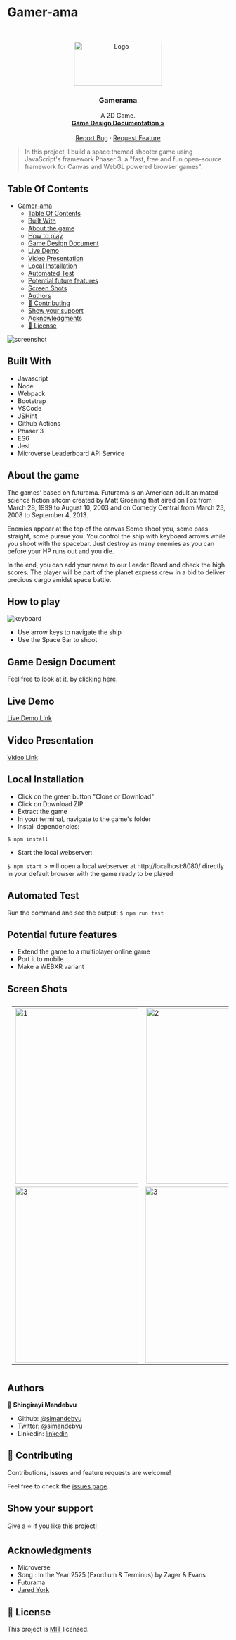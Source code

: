 # Gamer-ama

<br />
<p align="center">
  <a href="https://github.com/simandebvu/gamer-rama/">
    <img src="./public/gameLogo.jpg" alt="Logo" width="200" height="100">
  </a>

  <h3 align="center">Gamerama</h3>

  <p align="center">
    A 2D Game.
    <br />
    <a href="https://docs.google.com/document/d/1-zNJmz-6qaaU-A0K27EK4gqOucXgGByr81MkmnZPCzI/edit?usp=sharing"><strong>Game Design Documentation »</strong></a>
    <br />
    <br />
    <a href="hhttps://github.com/simandebvu/gamer-rama/issues/">Report Bug</a>
    ·
    <a href="https://github.com/simandebvu/gamer-rama/">Request Feature</a>
  </p>
</p>

> In this project, I build a space themed shooter game using JavaScript's framework Phaser 3, a "fast, free and fun open-source framework for Canvas and WebGL powered browser games".

## Table Of Contents

- [Gamer-ama](#gamer-ama)
  - [Table Of Contents](#table-of-contents)
  - [Built With](#built-with)
  - [About the game](#about-the-game)
  - [How to play](#how-to-play)
  - [Game Design Document](#game-design-document)
  - [Live Demo](#live-demo)
  - [Video Presentation](#video-presentation)
  - [Local Installation](#local-installation)
  - [Automated Test](#automated-test)
  - [Potential future features](#potential-future-features)
  - [Screen Shots](#screen-shots)
  - [Authors](#authors)
  - [🤝 Contributing](#-contributing)
  - [Show your support](#show-your-support)
  - [Acknowledgments](#acknowledgments)
  - [📝 License](#-license)

![screenshot](./public/app-screenshot.gif)

## Built With

- Javascript
- Node
- Webpack
- Bootstrap
- VSCode
- JSHint
- Github Actions
- Phaser 3
- ES6
- Jest
- Microverse Leaderboard API Service

## About the game 

The games’ based on futurama. Futurama is an American adult animated science fiction sitcom created by Matt Groening that aired on Fox from March 28, 1999 to August 10, 2003 and on Comedy Central from March 23, 2008 to September 4, 2013.

Enemies appear at the top of the canvas Some shoot you, some pass straight, some pursue you. You control the ship with keyboard arrows while you shoot with the spacebar. Just destroy as many enemies as you can before your HP runs out and you die.

In the end, you can add your name to our Leader Board and check the high scores.
The player will be part of the planet express crew in a bid to deliver precious cargo amidst space battle. 

## How to play

![keyboard](./public/keyboard.png)

- Use arrow keys to navigate the ship
- Use the Space Bar to shoot

## Game Design Document

Feel free to look at it, by clicking [here.](https://docs.google.com/document/d/1-zNJmz-6qaaU-A0K27EK4gqOucXgGByr81MkmnZPCzI/edit?usp=sharing)
  
## Live Demo

[Live Demo Link](https://gamer-ama.netlify.app/)

## Video Presentation

[Video Link](https://www.loom.com/share/442b8206929b40d3abd4a21dc6478ade)

## Local Installation 

- Click on the green button "Clone or Download"
- Click on Download ZIP
- Extract the game
- In your terminal, navigate to the game's folder
- Install dependencies:

`$ npm install`

- Start the local webserver:

`$ npm start` > will open a local webserver at http://localhost:8080/ directly in your default browser with the game ready to be played

## Automated Test
Run the command and see the output: `$ npm run test`

## Potential future features

- Extend the game to a multiplayer online game
- Port it to mobile
- Make a WEBXR variant

## Screen Shots

<table style="padding:10px">
  <tr>
    <td> 
         <img src=".\public\MenuScene.png"  alt="1" width = 280px height = 400px ></td>      
 <td><img src=".\public\OptionsScene.png" align="right" alt="2" width = 280px height = 400px></td>
   <td><img src=".\public\GameOverScene.png" alt="3" width = 280px height = 400px></td>     
  </tr>
  <tr>
     <td><img src=".\public\GameScene.png" alt="3" width = 280px height = 400px></td>     
     <td><img src=".\public\LeaderboardScene.png" alt="3" width = 280px height = 400px></td>    
     <td><img src=".\public\CreditsScene.png" alt="3" width = 280px height = 400px></td> 
     </tr> 
</table>

## Authors

👤 **Shingirayi Mandebvu**

- Github: [@simandebvu](https://github.com/simandebvu)
- Twitter: [@simandebvu](https://twitter.com/simandebvu)
- Linkedin: [linkedin](https://linkedin.com/in/simandebvu)

## 🤝 Contributing

Contributions, issues and feature requests are welcome!

Feel free to check the [issues page](issues/).

## Show your support

Give a ⭐️ if you like this project!

## Acknowledgments

- Microverse
- Song : In the Year 2525 (Exordium & Terminus) by Zager & Evans
- Futurama 
- [Jared York](https://learn.yorkcs.com/)

## 📝 License

This project is [MIT](lic.url) licensed.
